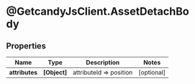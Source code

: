# @GetcandyJsClient.AssetDetachBody

## Properties

Name | Type | Description | Notes
------------ | ------------- | ------------- | -------------
**attributes** | **[Object]** | attributeId &#x3D;&gt; position | [optional] 


